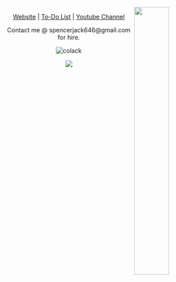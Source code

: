 <a>
  <img width="40%" src="https://github-readme-stats.vercel.app/api/top-langs/?username=Colack&layout=compact&theme=dark" align="right" />
</a>

<p align="center">
    <a href="https://colack.github.io">Website</a> |
    <a href="https://colack.github.io/todo.txt">To-Do List</a> |
    <a href="https://youtube.com/@colack">Youtube Channel</a>
</p>

<p align="center">Contact me @ spencerjack646@gmail.com for hire.</p>

<p align="center"> 
    <img src="https://komarev.com/ghpvc/?username=colack&label=Profile%20views&color=0e75b6&style=flat" alt="colack" />
</p>

<p align="center">
  <a href="https://skillicons.dev">
    <img src="https://skillicons.dev/icons?i=c,html,java,js,py,v" />
  </a>
</p>
